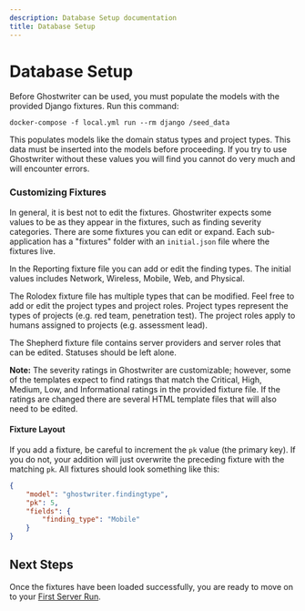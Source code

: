 ```yaml
---
description: Database Setup documentation
title: Database Setup
---
```


# Database Setup

Before Ghostwriter can be used, you must populate the models with the provided Django fixtures. Run this command:

`docker-compose -f local.yml run --rm django /seed_data`

This populates models like the domain status types and project types. This data must be inserted into the models before proceeding. If you try to use Ghostwriter without these values you will find you cannot do very much and will encounter errors.

### Customizing Fixtures

In general, it is best not to edit the fixtures. Ghostwriter expects some values to be as they appear in the fixtures, such as finding severity categories. There are some fixtures you can edit or expand. Each sub-application has a "fixtures" folder with an `initial.json` file where the fixtures live.

In the Reporting fixture file you can add or edit the finding types. The initial values includes Network, Wireless, Mobile, Web, and Physical.

The Rolodex fixture file has multiple types that can be modified. Feel free to add or edit the project types and project roles. Project types represent the types of projects (e.g. red team, penetration test). The project roles apply to humans assigned to projects (e.g. assessment lead).

The Shepherd fixture file contains server providers and server roles that can be edited. Statuses should be left alone.

**Note:** The severity ratings in Ghostwriter are customizable; however, some of the templates expect to find ratings that match the Critical, High, Medium, Low, and Informational ratings in the provided fixture file. If the ratings are changed there are several HTML template files that will also need to be edited.

#### Fixture Layout

If you add a fixture, be careful to increment the `pk` value (the primary key). If you do not, your addition will just overwrite the preceding fixture with the matching `pk`. All fixtures should look something like this:

```json
{
    "model": "ghostwriter.findingtype",
    "pk": 5,
    "fields": {
        "finding_type": "Mobile"
    }
}
```

## Next Steps

Once the fixtures have been loaded successfully, you are ready to move on to your [First Server Run](https://github.com/GhostManager/Ghostwriter/wiki/First-Server-Run).
